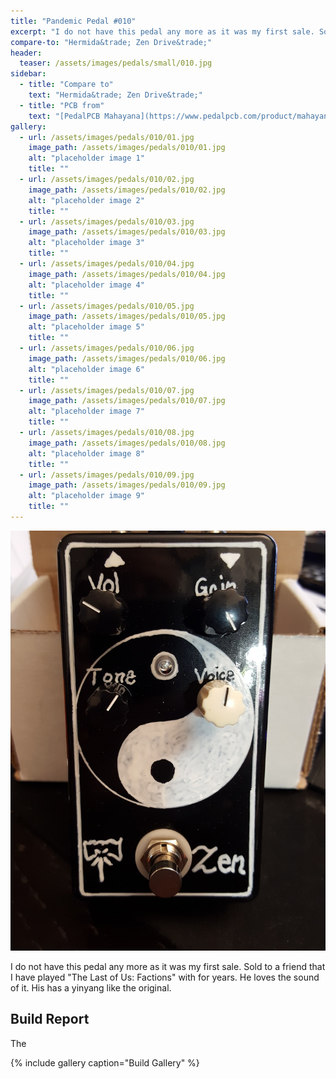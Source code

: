 ```yaml
---
title: "Pandemic Pedal #010"
excerpt: "I do not have this pedal any more as it was my first sale. Sold to a friend that I have played \"The Last of Us: Factions\" with for years. He loves the sound of it. His has a yinyang like the original."
compare-to: "Hermida&trade; Zen Drive&trade;"
header:
  teaser: /assets/images/pedals/small/010.jpg
sidebar:
  - title: "Compare to"
    text: "Hermida&trade; Zen Drive&trade;"
  - title: "PCB from"
    text: "[PedalPCB Mahayana](https://www.pedalpcb.com/product/mahayana/)"
gallery:
  - url: /assets/images/pedals/010/01.jpg
    image_path: /assets/images/pedals/010/01.jpg
    alt: "placeholder image 1"
    title: ""
  - url: /assets/images/pedals/010/02.jpg
    image_path: /assets/images/pedals/010/02.jpg
    alt: "placeholder image 2"
    title: ""
  - url: /assets/images/pedals/010/03.jpg
    image_path: /assets/images/pedals/010/03.jpg
    alt: "placeholder image 3"
    title: ""
  - url: /assets/images/pedals/010/04.jpg
    image_path: /assets/images/pedals/010/04.jpg
    alt: "placeholder image 4"
    title: ""
  - url: /assets/images/pedals/010/05.jpg
    image_path: /assets/images/pedals/010/05.jpg
    alt: "placeholder image 5"
    title: ""
  - url: /assets/images/pedals/010/06.jpg
    image_path: /assets/images/pedals/010/06.jpg
    alt: "placeholder image 6"
    title: ""
  - url: /assets/images/pedals/010/07.jpg
    image_path: /assets/images/pedals/010/07.jpg
    alt: "placeholder image 7"
    title: ""
  - url: /assets/images/pedals/010/08.jpg
    image_path: /assets/images/pedals/010/08.jpg
    alt: "placeholder image 8"
    title: ""
  - url: /assets/images/pedals/010/09.jpg
    image_path: /assets/images/pedals/010/09.jpg
    alt: "placeholder image 9"
    title: ""
---
```


![header](/assets/images/pedals/010.jpg)

I do not have this pedal any more as it was my first sale. Sold to a friend that I have played \"The Last of Us: Factions\" with for years. He loves the sound of it. His has a yinyang like the original.
## Build Report ##

The 

{% include gallery caption="Build Gallery" %}